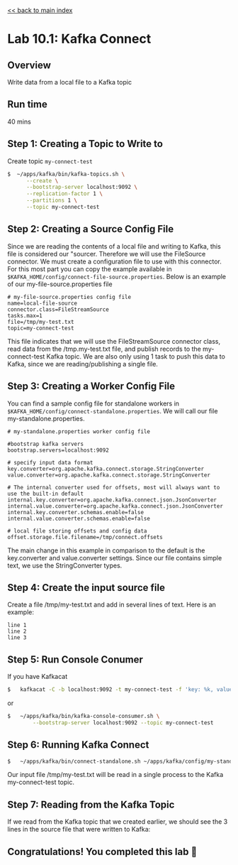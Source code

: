 <link rel='stylesheet' href='../assets/css/main.css'/>

[<< back to main index](../README.md)

# Lab 10.1: Kafka Connect

## Overview

Write data from a local file to a Kafka topic

## Run time

40 mins

## Step 1: Creating a Topic to Write to

Create topic `my-connect-test`

```bash
$  ~/apps/kafka/bin/kafka-topics.sh \
      --create \
      --bootstrap-server localhost:9092 \
      --replication-factor 1 \
      --partitions 1 \
      --topic my-connect-test
```

## Step 2: Creating a Source Config File

Since we are reading the contents of a local file and writing to Kafka, this file is considered our "sourcer. Therefore we will use the FileSource connector. We must create a configuration file to use with this connector. For this most part you can copy the example available in `$KAFKA_HOME/config/connect-file-source.properties`. Below is an example of our my-file-source.properties file

```text
# my-file-source.properties config file
name=local-file-source
connector.class=FileStreamSource
tasks.max=1
file=/tmp/my-test.txt
topic=my-connect-test
```

This file indicates that we will use the FileStreamSource connector class, read data from the /tmp.my-test.txt file, and publish records to the my-connect-test Kafka topic. We are also only using 1 task to push this data to Kafka, since we are reading/publishing a single file.

## Step 3: Creating a Worker Config File

You can find a sample config file for standalone workers in `$KAFKA_HOME/config/connect-standalone.properties`. We will call our file my-standalone.properties.

```text
# my-standalone.properties worker config file
    
#bootstrap kafka servers
bootstrap.servers=localhost:9092
    
# specify input data format
key.converter=org.apache.kafka.connect.storage.StringConverter
value.converter=org.apache.kafka.connect.storage.StringConverter
    
# The internal converter used for offsets, most will always want to use the built-in default
internal.key.converter=org.apache.kafka.connect.json.JsonConverter
internal.value.converter=org.apache.kafka.connect.json.JsonConverter
internal.key.converter.schemas.enable=false
internal.value.converter.schemas.enable=false
    
# local file storing offsets and config data
offset.storage.file.filename=/tmp/connect.offsets
```

The main change in this example in comparison to the default is the key.converter and value.converter settings. Since our file contains simple text, we use the StringConverter types.

## Step 4: Create the input source file

Create a file /tmp/my-test.txt and add in several lines of text. Here is an example:

```text
line 1
line 2
line 3
```

## Step 5: Run Console Conumer

If you have Kafkacat

```bash
$   kafkacat -C -b localhost:9092 -t my-connect-test -f 'key: %k, value: %s \n'
```

or

```bash
$   ~/apps/kafka/bin/kafka-console-consumer.sh \
        --bootstrap-server localhost:9092 --topic my-connect-test
```

## Step 6: Running Kafka Connect

```bash
$   ~/apps/kafka/bin/connect-standalone.sh ~/apps/kafka/config/my-standalone.properties ~/apps/kafka/config/my-file-source.properties
```

Our input file /tmp/my-test.txt will be read in a single process to the Kafka my-connect-test topic.

## Step 7: Reading from the Kafka Topic

If we read from the Kafka topic that we created earlier, we should see the 3 lines in the source file that were written to Kafka:

## Congratulations! You completed this lab 👏